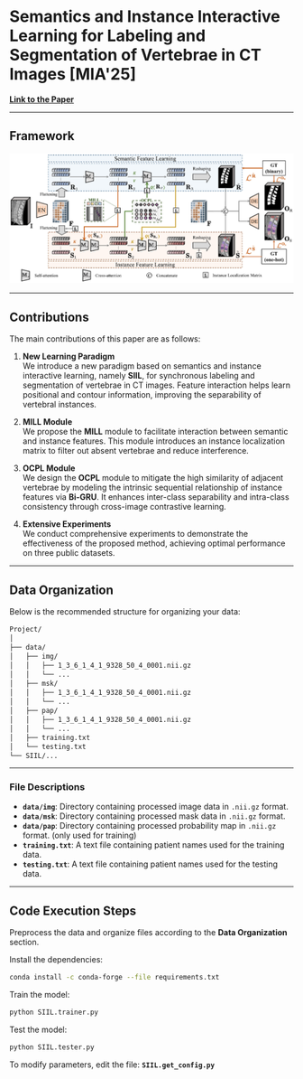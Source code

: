 # Semantics and Instance Interactive Learning for Labeling and Segmentation of Vertebrae in CT Images [MIA'25] 

[**Link to the Paper**](https://www.sciencedirect.com/science/article/abs/pii/S1361841524003050)  

---

## Framework  

![Framework](framework.png)

---

## Contributions  

The main contributions of this paper are as follows:  

1. **New Learning Paradigm**  
   We introduce a new paradigm based on semantics and instance interactive learning, namely **SIIL**, for synchronous labeling and segmentation of vertebrae in CT images. Feature interaction helps learn positional and contour information, improving the separability of vertebral instances.  

2. **MILL Module**  
   We propose the **MILL** module to facilitate interaction between semantic and instance features. This module introduces an instance localization matrix to filter out absent vertebrae and reduce interference.  

3. **OCPL Module**  
   We design the **OCPL** module to mitigate the high similarity of adjacent vertebrae by modeling the intrinsic sequential relationship of instance features via **Bi-GRU**. It enhances inter-class separability and intra-class consistency through cross-image contrastive learning.  

4. **Extensive Experiments**  
   We conduct comprehensive experiments to demonstrate the effectiveness of the proposed method, achieving optimal performance on three public datasets.  

---

## Data Organization  

Below is the recommended structure for organizing your data:  

```plaintext
Project/  
│  
├── data/  
│   ├── img/  
│   │   ├── 1_3_6_1_4_1_9328_50_4_0001.nii.gz
│   │   └── ...
│   ├── msk/  
│   │   ├── 1_3_6_1_4_1_9328_50_4_0001.nii.gz 
│   │   └── ...
│   ├── pap/  
│   │   ├── 1_3_6_1_4_1_9328_50_4_0001.nii.gz 
│   │   └── ...
│   ├── training.txt
│   └── testing.txt
└── SIIL/...
```

---

### File Descriptions  

- **`data/img`**: Directory containing processed image data in `.nii.gz` format.  
- **`data/msk`**: Directory containing processed mask data in `.nii.gz` format.
- **`data/pap`**: Directory containing processed probability map in `.nii.gz` format. (only used for training)  
- **`training.txt`**: A text file containing patient names used for the training data.  
- **`testing.txt`**: A text file containing patient names used for the testing data.

---

## Code Execution Steps

Preprocess the data and organize files according to the **Data Organization** section.

Install the dependencies:  
   ```bash  
   conda install -c conda-forge --file requirements.txt
   ```
Train the model:
   ```bash  
   python SIIL.trainer.py  
   ```
Test the model:
   ```bash  
   python SIIL.tester.py  
   ```
To modify parameters, edit the file:  **`SIIL.get_config.py`**
